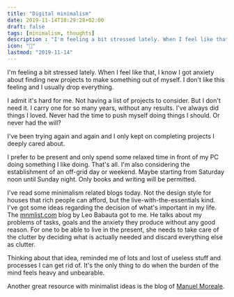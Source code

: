 ```yaml
---
title: "Digital minimalism"
date: 2019-11-14T18:29:28+02:00
draft: false
tags: [minimalism, thoughts]
description : "I'm feeling a bit stressed lately. When I feel like that, I know I got anxiety about finding new projects to make something out of myself."
icon: "👾"
lastmod: "2019-11-14"
---
```


I'm feeling a bit stressed lately. When I feel like that, I know I got anxiety about finding new projects to make something out of myself. I don't like this feeling and I usually drop everything.

I admit it's hard for me. Not having a list of projects to consider. But I don't need it. I carry one for so many years, without any results. I've always did things I loved. Never had the time to push myself doing things I should. Or never had the will?

I've been trying again and again and I only kept on completing projects I deeply cared about. 

I prefer to be present and only spend some relaxed time in front of my PC doing something I like doing. That's all.
I'm also considering the establishment of an off-grid day or weekend. Maybe starting from Saturday noon until Sunday night. Only books and writing will be permitted.

I've read some minimalism related blogs today. Not the design style for houses that rich people can afford, but the live-with-the-essentials kind. I've got some ideas regarding the decision of what's important in my life. The [mnmlist.com](https://mnmlist.com) blog by Leo Babauta got to me. He talks about my problems of tasks, goals and the anxiety they produce without any good reason. For one to be able to live in the present, she needs to take care of the clutter by deciding what is actually needed and discard everything else as clutter.

Thinking about that idea, reminded me of lots and lost of useless stuff and processes I can get rid of. It's the only thing to do when the burden of the mind feels heavy and unbearable.

Another great resource with minimalist ideas is the blog of [Manuel Moreale](https://manuelmoreale.com/).

